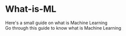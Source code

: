 # What-is-ML
Here's a small guide on what is Machine Learning<br/>
Go through this guide to know what is Machine Learning
